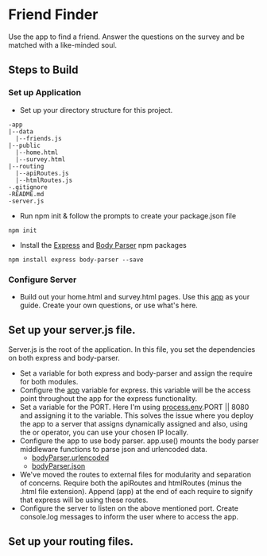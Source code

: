 # Friend Finder

Use the app to find a friend. Answer the questions on the survey and be matched with a like-minded soul. 

## Steps to Build

### Set up Application
* Set up your directory structure for this project.
```
-app
|--data
  |--friends.js
|--public
  |--home.html
  |--survey.html
|--routing
  |--apiRoutes.js
  |--htmlRoutes.js
-.gitignore
-README.md
-server.js
```
* Run npm init & follow the prompts to create your package.json file
```
npm init
```
* Install the [Express](https://www.npmjs.com/package/express) and [Body Parser](https://www.npmjs.com/package/body-parser) npm packages
```
npm install express body-parser --save
```

### Configure Server

* Build out your home.html and survey.html pages. Use this [app](https://friend-finder-fsf.herokuapp.com/) as your guide. Create your own questions, or use what's here.

## Set up your **server.js** file.
Server.js is the root of the application. In this file, you set the dependencies on both express and body-parser.

* Set a variable for both express and body-parser and assign the require for both modules.
* Configure the [app](http://expressjs.com/en/4x/api.html#app) variable for express. this variable will be the access point throughout the app for the express functionality. 
* Set a variable for the PORT. Here I'm using [process.env](https://nodejs.org/api/process.html#process_process_env).PORT || 8080 and assigning it to the variable. This solves the issue where you deploy the app to a server that assigns dynamically assigned and also, using the or operator, you can use your chosen IP locally.
* Configure the app to use body parser. app.use() mounts the body parser middleware functions to parse json and urlencoded data. 
	* [bodyParser.urlencoded](https://www.npmjs.com/package/body-parser#bodyparserurlencodedoptions)
	* [bodyParser.json](https://www.npmjs.com/package/body-parser#bodyparserjsonoptions)
* We've moved the routes to external files for modularity and separation of concerns. Require both the apiRoutes and htmlRoutes (minus the .html file extension). Append (app) at the end of each require to signify that express will be using these routes.
* Configure the server to listen on the above mentioned port. Create console.log messages to inform the user where to access the app.


## Set up your **routing** files.
